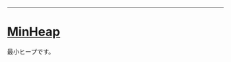 _____
# [MinHeap](https://github.com/titanium-22/Library_py/blob/main/DataStructures/Heap/MinHeap.py)

最小ヒープです。

